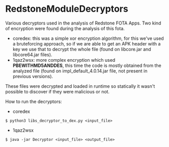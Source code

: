 # RedstoneModuleDecryptors

Various decryptors used in the analysis of Redstone FOTA Apps. Two kind of encryption were found during the analysis of this fota.

* coredex: this was a simple xor encryption algorithm, for this we've used a bruteforcing approach, so if we are able to get an APK header with a key we use that to decrypt the whole file (found on libcore.jar and libcore64.jar files).
* 1qaz2wsx: more complex encryption which used **PBEWITHMD5ANDDES**, this time the code is mostly obtained from the analyzed file (found on impl_default_4.0.14.jar file, not present in previous versions).

These files were decrypted and loaded in runtime so statically it wasn't possible to discover if they were malicious or not.

How to run the decryptors:

* coredex

```console
$ python3 libs_decryptor_to_dex.py <input_file>
```

* 1qaz2wsx

```console
$ java -jar Decryptor <input_file> <output_file>
```